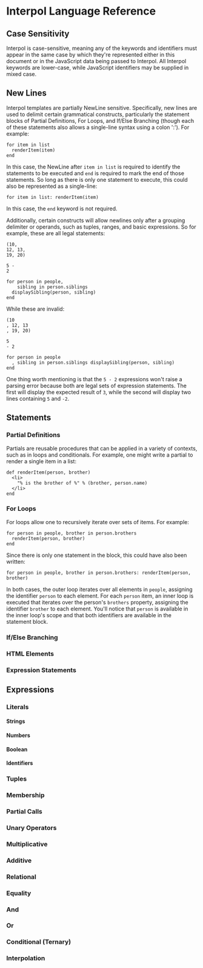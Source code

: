 # Interpol Language Reference

## Case Sensitivity
Interpol is case-sensitive, meaning any of the keywords and identifiers must appear in the same case by which they're represented either in this document or in the JavaScript data being passed to Interpol.  All Interpol keywords are lower-case, while JavaScript identifiers may be supplied in mixed case.

## New Lines
Interpol templates are partially NewLine sensitive.  Specifically, new lines are used to delimit certain grammatical constructs, particularly the statement blocks of Partial Definitions, For Loops, and If/Else Branching (though each of these statements also allows a single-line syntax using a colon ':').  For example:

```
for item in list
  renderItem(item)
end
```

In this case, the NewLine after `item in list` is required to identify the statements to be executed and `end` is required to mark the end of those statements.  So long as there is only one statement to execute, this could also be represented as a single-line:

```
for item in list: renderItem(item)
```

In this case, the `end` keyword is not required.

Additionally, certain constructs will allow newlines only after a grouping delimiter or operands, such as tuples, ranges, and basic expressions.  So for example, these are all legal statements:

```
(10,
12, 13,
19, 20)

5 -
2

for person in people,
    sibling in person.siblings
  displaySibling(person, sibling)
end
```

While these are invalid:

```
(10
, 12, 13
, 19, 20)

5
- 2

for person in people
  , sibling in person.siblings displaySibling(person, sibling)
end
```

One thing worth mentioning is that the `5 - 2` expressions won't raise a parsing error because both are legal sets of expression statements.  The first will display the expected result of `3`, while the second will display two lines containing `5` and `-2`.

## Statements

### Partial Definitions
Partials are reusable procedures that can be applied in a variety of contexts, such as in loops and conditionals.  For example, one might write a partial to render a single item in a list:

```
def renderItem(person, brother)
  <li>
    "% is the brother of %" % (brother, person.name)
  </li>
end
```

### For Loops
For loops allow one to recursively iterate over sets of items.  For example:

```
for person in people, brother in person.brothers
  renderItem(person, brother)
end
```

Since there is only one statement in the block, this could have also been written:

```
for person in people, brother in person.brothers: renderItem(person, brother)
```

In both cases, the outer loop iterates over all elements in `people`, assigning the identifier `person` to each element.  For each `person` item, an inner loop is executed that iterates over the person's `brothers` property, assigning the identifier `brother` to each element.  You'll notice that `person` is available in the inner loop's scope and that both identifiers are available in the statement block.

### If/Else Branching

### HTML Elements

### Expression Statements

## Expressions

### Literals

#### Strings
#### Numbers
#### Boolean
#### Identifiers

### Tuples

### Membership

### Partial Calls

### Unary Operators

### Multiplicative

### Additive

### Relational

### Equality

### And

### Or

### Conditional (Ternary)

### Interpolation
